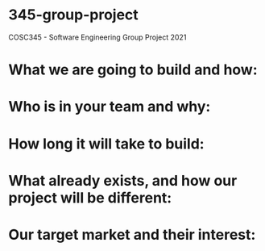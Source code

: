 # 345-group-project
COSC345 - Software Engineering Group Project 2021

# What we are going to build and how:

# Who is in your team and why:

# How long it will take to build:

# What already exists, and how our project will be different:

# Our target market and their interest:

